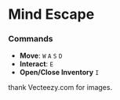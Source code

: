 # Mind Escape

### Commands
- **Move**: `W` `A` `S` `D`
- **Interact**: `E`
- **Open/Close Inventory** `I`



thank Vecteezy.com for images.